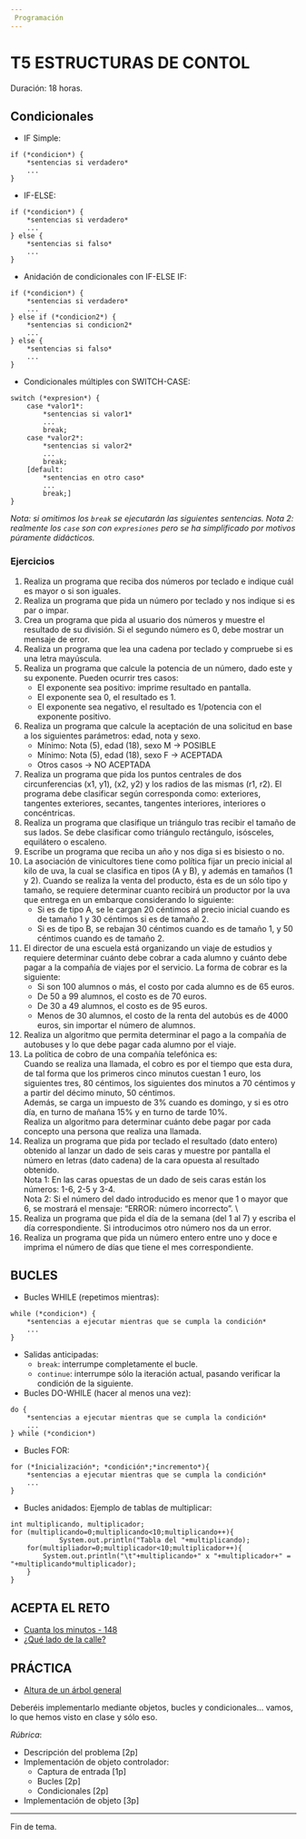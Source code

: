 ```yaml
---
 Programación
---
```


# T5 ESTRUCTURAS DE CONTOL

Duración: 18 horas.

## Condicionales
+ IF Simple:
```
if (*condicion*) {
	*sentencias si verdadero*
	...
}
```
+ IF-ELSE:
```
if (*condicion*) {
	*sentencias si verdadero*
	...
} else {
	*sentencias si falso*
	...
}
```
+ Anidación de condicionales con IF-ELSE IF:
```
if (*condicion*) {
	*sentencias si verdadero*
	...
} else if (*condicion2*) {
	*sentencias si condicion2*
	...
} else {
	*sentencias si falso*
	...
}
```

+ Condicionales múltiples con SWITCH-CASE:
```
switch (*expresion*) {
	case *valor1*:
		*sentencias si valor1*
		...
		break;
	case *valor2*:
		*sentencias si valor2*
		...
		break;
	[default:
		*sentencias en otro caso*
		...
		break;]
}
```
*Nota: si omitimos los `break` se ejecutarán las siguientes sentencias.*
*Nota 2: realmente los `case` son con `expresiones` pero se ha simplificado por motivos púramente didácticos.*

### Ejercicios
1.  Realiza un programa que reciba dos números por teclado e indique cuál es mayor o si son iguales.
2.  Realiza un programa que pida un número por teclado y nos indique si es par o impar.
3.  Crea un programa que pida al usuario dos números y muestre el resultado de su división. Si el segundo número es 0, debe mostrar un mensaje de error.
4.  Realiza un programa que lea una cadena por teclado y compruebe si es una letra mayúscula.
5.  Realiza un programa que calcule la potencia de un número, dado este y su exponente. Pueden ocurrir tres casos:
    + El exponente sea positivo: imprime resultado en pantalla.
    + El exponente sea 0, el resultado es 1.
    + El exponente sea negativo, el resultado es 1/potencia con el exponente positivo.
6. Realiza un programa que calcule la aceptación de una solicitud en base a los siguientes parámetros: edad, nota y sexo.
    + Mínimo: Nota (5), edad (18), sexo M -> POSIBLE
    + Mínimo: Nota (5), edad (18), sexo F -> ACEPTADA
    + Otros casos -> NO ACEPTADA
7. Realiza un programa que pida los puntos centrales de dos circunferencias (x1, y1), (x2, y2) y los radios de las mismas (r1, r2). El programa debe clasificar según corresponda como: exteriores, tangentes exteriores, secantes, tangentes interiores, interiores o concéntricas.
8. Realiza un programa que clasifique un triángulo tras recibir el tamaño de sus lados. Se debe clasificar como triángulo rectángulo, isósceles, equilátero o escaleno.
9. Escribe un programa que reciba un año y nos diga si es bisiesto o no.
10. La asociación de vinicultores tiene como política fijar un precio inicial al kilo de uva, la cual se clasifica en tipos (A y B), y además en tamaños (1 y 2). Cuando se realiza la venta del producto, ésta es de un sólo tipo y tamaño, se requiere determinar cuanto recibirá un productor por la uva que entrega en un embarque considerando lo siguiente:
    + Si es de tipo A, se le cargan 20 céntimos al precio inicial cuando es de tamaño 1 y 30 céntimos si es de tamaño 2.
    + Si es de tipo B, se rebajan 30 céntimos cuando es de tamaño 1, y 50 céntimos cuando es de tamaño 2.
11. El director de una escuela está organizando un viaje de estudios y requiere determinar cuánto debe cobrar a cada alumno y cuánto debe pagar a la compañía de viajes por el servicio. La forma de cobrar es la siguiente:
    + Si son 100 alumnos o más, el costo por cada alumno es de 65 euros.
    + De 50 a 99 alumnos, el costo es de 70 euros.
    + De 30 a 49 alumnos, el costo es de 95 euros.
    + Menos de 30 alumnos, el costo de la renta del autobús es de 4000 euros, sin importar el número de alumnos.
12. Realiza un algoritmo que permita determinar el pago a la compañía de autobuses y lo que debe pagar cada alumno por el viaje.
13. La política de cobro de una compañía telefónica es: \
    Cuando se realiza una llamada, el cobro es por el tiempo que esta dura, de tal forma que los primeros cinco minutos cuestan 1 euro, los siguientes tres, 80 céntimos, los siguientes dos minutos a 70 céntimos y a partir del décimo minuto, 50 céntimos. \
    Además, se carga un impuesto de 3% cuando es domingo, y si es otro día, en turno de mañana 15% y en turno de tarde 10%. \
    Realiza un algoritmo para determinar cuánto debe pagar por cada concepto una persona que realiza una llamada.
14. Realiza un programa que pida por teclado el resultado (dato entero) obtenido al lanzar un dado de seis caras y muestre por pantalla el número en letras (dato cadena) de la cara opuesta al resultado obtenido. \
    Nota 1: En las caras opuestas de un dado de seis caras están los números: 1-6, 2-5 y 3-4. \
    Nota 2: Si el número del dado introducido es menor que 1 o mayor que 6, se mostrará el mensaje: “ERROR: número incorrecto”. \
15. Realiza un programa que pida el día de la semana (del 1 al 7) y escriba el día correspondiente. Si introducimos otro número nos da un error.
16. Realiza un programa que pida un número entero entre uno y doce e imprima el número de días que tiene el mes correspondiente.

## BUCLES
+ Bucles WHILE (repetimos mientras):
```
while (*condicion*) {
	*sentencias a ejecutar mientras que se cumpla la condición*
	...
}
```
+ Salidas anticipadas:
	+ `break`: interrumpe completamente el bucle.
    +  `continue`: interrumpe sólo la iteración actual, pasando verificar la condición de la siguiente.
+ Bucles DO-WHILE (hacer al menos una vez):
```
do {
	*sentencias a ejecutar mientras que se cumpla la condición*
	...
} while (*condicion*)
```
+ Bucles FOR:
```
for (*înicialización*; *condición*;*incremento*){
	*sentencias a ejecutar mientras que se cumpla la condición*
	...
}
```
+ Bucles anidados:
Ejemplo de tablas de multiplicar:
```
int multiplicando, multiplicador;
for (multiplicando=0;multiplicando<10;multiplicando++){
			System.out.println("Tabla del "+multiplicando);
	for(multipliador=0;multiplicador<10;multiplicador++){
		System.out.println("\t"+multiplicando+" x "+multiplicador+" = "+multiplicando*multiplicador);
	}
}
```

## ACEPTA EL RETO
+ [Cuanta los minutos - 148](https://www.aceptaelreto.com/problem/statement.php?id=148&cat=5)
+ [¿Qué lado de la calle?](https://www.aceptaelreto.com/problem/statement.php?id=217&cat=5)

## PRÁCTICA
+ [Altura de un árbol general](https://www.aceptaelreto.com/problem/statement.php?id=310&cat=10)

Deberéis implementarlo mediante objetos, bucles y condicionales... vamos, lo que hemos visto en clase y sólo eso.

*Rúbrica*:
+ Descripción del problema [2p]
+ Implementación de objeto controlador:
	+ Captura de entrada [1p]
	+ Bucles [2p]
	+ Condicionales [2p]
+ Implementación de objeto [3p]

---
Fin de tema.
